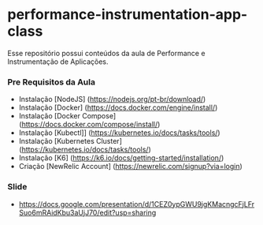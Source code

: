 # performance-instrumentation-app-class

Esse repositório possui conteúdos da aula de Performance e Instrumentação de Aplicações.

### Pre Requisitos da Aula
* Instalação [NodeJS] (https://nodejs.org/pt-br/download/)
* Instalação [Docker] (https://docs.docker.com/engine/install/)
* Instalação [Docker Compose] (https://docs.docker.com/compose/install/)
* Instalação [Kubectl]] (https://kubernetes.io/docs/tasks/tools/)
* Instalação [Kubernetes Cluster] (https://kubernetes.io/docs/tasks/tools/)
* Instalação [K6] (https://k6.io/docs/getting-started/installation/)
* Criação [NewRelic Account] (https://newrelic.com/signup?via=login)

### Slide
* https://docs.google.com/presentation/d/1CEZ0ypGWU9jgKMacngcFjLFrSuo6mRAidKbu3aUjJ70/edit?usp=sharing
